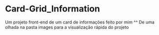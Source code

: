 # Card-Grid_Information
Um projeto front-end de um card de informações feito por mim ^^
De uma olhada na pasta images para a visualização rápida do projeto
